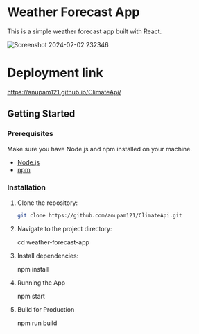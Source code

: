 # Weather Forecast App

This is a simple weather forecast app built with React.

![Screenshot 2024-02-02 232346](https://github.com/anupam121/ClimateApi/assets/84002267/18a43956-47ee-4027-9420-ad3ff8ee5cd8)

# Deployment link
    
https://anupam121.github.io/ClimateApi/

## Getting Started

### Prerequisites

Make sure you have Node.js and npm installed on your machine.

- [Node.js](https://nodejs.org/)
- [npm](https://www.npmjs.com/)

### Installation

1. Clone the repository:

   ```bash
   git clone https://github.com/anupam121/ClimateApi.git

2. Navigate to the project directory:

   cd weather-forecast-app

3. Install dependencies:
    
   npm install

4. Running the App
     
   npm start

5. Build for Production

   npm run build



   
